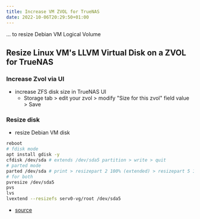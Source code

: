 ```yaml
---
title: Increase VM ZVOL for TrueNAS
date: 2022-10-06T20:29:50+01:00
---
```

... to resize Debian VM Logical Volume

## Resize Linux VM's LLVM Virtual Disk on a ZVOL for TrueNAS ##

### Increase Zvol via UI

* increase ZFS disk size in TrueNAS UI
  * Storage tab > edit your zvol > modify "Size for this zvol" field value > Save

### Resize disk

* resize Debian VM disk
```bash
reboot
# fdisk mode
apt install gdisk -y
cfdisk /dev/sda # extends /dev/sda5 partition > write > quit
# parted mode
parted /dev/sda # print > resizepart 2 100% (extended) > resizepart 5 100% (logical) > quit
# for both
pvresize /dev/sda5
pvs
lvs
lvextend --resizefs serv0-vg/root /dev/sda5
```

* [source](https://www.truenas.com/community/resources/howto-resize-a-linux-vms-llvm-virtual-disk-on-a-zvol.174/)
